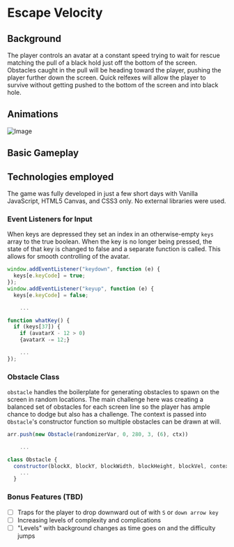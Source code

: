 # Escape Velocity

## Background
  The player controls an avatar at a constant speed trying to wait for rescue matching the pull of a black hold just off the bottom of the screen. Obstacles caught in the pull will be heading toward the player, pushing the player further down the screen. Quick relfexes will allow the player to survive without getting pushed to the bottom of the screen and into black hole.

## Animations
![Image](./docs/Escape-Velocity-Gameplay-Atom-C.gif)

## Basic Gameplay

## Technologies employed
  The game was fully developed in just a few short days with Vanilla JavaScript, HTML5 Canvas, and CSS3 only. No external libraries were used.

### Event Listeners for Input
  When keys are depressed they set an index in an otherwise-empty `keys` array to the true boolean. When the key is no longer being pressed, the state of that key is changed to false and a separate function is called. This allows for smooth controlling of the avatar.

  ```js
  window.addEventListener("keydown", function (e) {
    keys[e.keyCode] = true;
  });
  window.addEventListener("keyup", function (e) {
    keys[e.keyCode] = false;

      ...

  function whatKey() {
    if (keys[37]) {
      if (avatarX - 12 > 0)
      {avatarX -= 12;}

      ...
  });
  ```

### Obstacle Class
  `obstacle` handles the boilerplate for generating obstacles to spawn on the screen in random locations. The main challenge here was creating a balanced set of obstacles for each screen line so the player has ample chance to dodge but also has a challenge. The context is passed into `Obstacle`'s constructor function so multiple obstacles can be drawn at will.

  ```js
  arr.push(new Obstacle(randomizerVar, 0, 280, 3, (6), ctx))

      ...

  class Obstacle {
    constructor(blockX, blockY, blockWidth, blockHeight, blockVel, context) {
      ...
    }
  ```




### Bonus Features (TBD)
  - [ ] Traps for the player to drop downward out of with `S` or `down arrow key`
  - [ ] Increasing levels of complexity and complications
  - [ ] "Levels" with background changes as time goes on and the difficulty jumps
